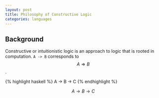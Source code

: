 ```yaml
---
layout: post
title: Philosophy of Constructive Logic
categories: languages
---
```


## Background
Constructive or intuitionistic logic is an approach to logic that is rooted in
computation. `A -> B` corresponds to $$A \Rightarrow B$$.

{% highlight haskell %}
A -> B -> C
{% endhighlight %}

$$ A \to B \to C $$
